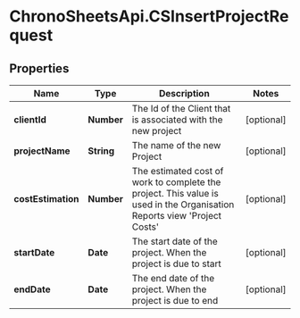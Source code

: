 # ChronoSheetsApi.CSInsertProjectRequest

## Properties
Name | Type | Description | Notes
------------ | ------------- | ------------- | -------------
**clientId** | **Number** | The Id of the Client that is associated with the new project | [optional] 
**projectName** | **String** | The name of the new Project | [optional] 
**costEstimation** | **Number** | The estimated cost of work to complete the project.  This value is used in the Organisation Reports view 'Project Costs' | [optional] 
**startDate** | **Date** | The start date of the project.  When the project is due to start | [optional] 
**endDate** | **Date** | The end date of the project.  When the project is due to end | [optional] 


